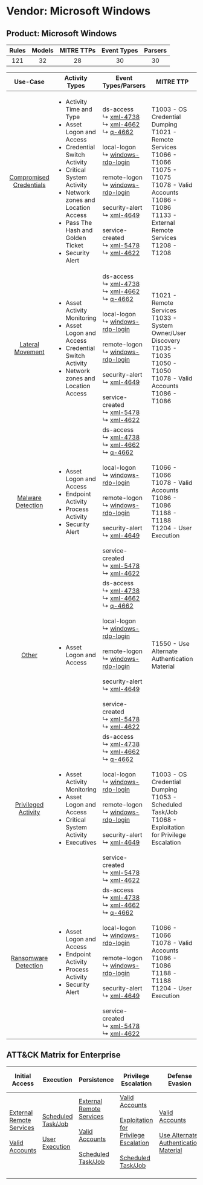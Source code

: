 Vendor: Microsoft Windows
=========================
Product: Microsoft Windows
--------------------------
| Rules | Models | MITRE TTPs | Event Types | Parsers |
|:-----:|:------:|:----------:|:-----------:|:-------:|
|  121  |   32   |     28     |     30      |   30    |

|                                 Use-Case                                  | Activity Types                                                                                                                                                                                                                                        | Event Types/Parsers                                                                                                                                                                                                                                                                                                                                                                                                                                                                                                                                                                            | MITRE TTP                                                                                                                                                                                      | Content                                               |
|:-------------------------------------------------------------------------:| ----------------------------------------------------------------------------------------------------------------------------------------------------------------------------------------------------------------------------------------------------- | ---------------------------------------------------------------------------------------------------------------------------------------------------------------------------------------------------------------------------------------------------------------------------------------------------------------------------------------------------------------------------------------------------------------------------------------------------------------------------------------------------------------------------------------------------------------------------------------------- | ---------------------------------------------------------------------------------------------------------------------------------------------------------------------------------------------- | ----------------------------------------------------- |
| [Compromised Credentials](../UseCases/usecase_compromised_credentials.md) | <ul><li>Activity Time  and Type</li><li>Asset Logon and Access</li><li>Credential Switch Activity</li><li>Critical System Activity</li><li>Network zones and Location Access</li><li>Pass The Hash and Golden Ticket</li><li>Security Alert</li></ul> |  ds-access<br> ↳ [xml-4738](../Parsers/parserContent_xml-4738.md)<br> ↳ [xml-4662](../Parsers/parserContent_xml-4662.md)<br> ↳ [q-4662](../Parsers/parserContent_q-4662.md)<br><br> local-logon<br> ↳ [windows-rdp-login](../Parsers/parserContent_windows-rdp-login.md)<br><br> remote-logon<br> ↳ [windows-rdp-login](../Parsers/parserContent_windows-rdp-login.md)<br><br> security-alert<br> ↳ [xml-4649](../Parsers/parserContent_xml-4649.md)<br><br> service-created<br> ↳ [xml-5478](../Parsers/parserContent_xml-5478.md)<br> ↳ [xml-4622](../Parsers/parserContent_xml-4622.md)<br> | T1003 - OS Credential Dumping<br>T1021 - Remote Services<br>T1066 - T1066<br>T1075 - T1075<br>T1078 - Valid Accounts<br>T1086 - T1086<br>T1133 - External Remote Services<br>T1208 - T1208<br> | <ul><li>44 Rules</li></ul><ul><li>8 Models</li></ul>  |
|        [Lateral Movement](../UseCases/usecase_lateral_movement.md)        | <ul><li>Asset Activity Monitoring</li><li>Asset Logon and Access</li><li>Credential Switch Activity</li><li>Network zones and Location Access</li></ul>                                                                                               |  ds-access<br> ↳ [xml-4738](../Parsers/parserContent_xml-4738.md)<br> ↳ [xml-4662](../Parsers/parserContent_xml-4662.md)<br> ↳ [q-4662](../Parsers/parserContent_q-4662.md)<br><br> local-logon<br> ↳ [windows-rdp-login](../Parsers/parserContent_windows-rdp-login.md)<br><br> remote-logon<br> ↳ [windows-rdp-login](../Parsers/parserContent_windows-rdp-login.md)<br><br> security-alert<br> ↳ [xml-4649](../Parsers/parserContent_xml-4649.md)<br><br> service-created<br> ↳ [xml-5478](../Parsers/parserContent_xml-5478.md)<br> ↳ [xml-4622](../Parsers/parserContent_xml-4622.md)<br> | T1021 - Remote Services<br>T1033 - System Owner/User Discovery<br>T1035 - T1035<br>T1050 - T1050<br>T1078 - Valid Accounts<br>T1086 - T1086<br>                                                | <ul><li>42 Rules</li></ul><ul><li>19 Models</li></ul> |
|       [Malware Detection](../UseCases/usecase_malware_detection.md)       | <ul><li>Asset Logon and Access</li><li>Endpoint Activity</li><li>Process Activity</li><li>Security Alert</li></ul>                                                                                                                                    |  ds-access<br> ↳ [xml-4738](../Parsers/parserContent_xml-4738.md)<br> ↳ [xml-4662](../Parsers/parserContent_xml-4662.md)<br> ↳ [q-4662](../Parsers/parserContent_q-4662.md)<br><br> local-logon<br> ↳ [windows-rdp-login](../Parsers/parserContent_windows-rdp-login.md)<br><br> remote-logon<br> ↳ [windows-rdp-login](../Parsers/parserContent_windows-rdp-login.md)<br><br> security-alert<br> ↳ [xml-4649](../Parsers/parserContent_xml-4649.md)<br><br> service-created<br> ↳ [xml-5478](../Parsers/parserContent_xml-5478.md)<br> ↳ [xml-4622](../Parsers/parserContent_xml-4622.md)<br> | T1066 - T1066<br>T1078 - Valid Accounts<br>T1086 - T1086<br>T1188 - T1188<br>T1204 - User Execution<br>                                                                                        | <ul><li>13 Rules</li></ul><ul><li>1 Models</li></ul>  |
|                   [Other](../UseCases/usecase_other.md)                   | <ul><li>Asset Logon and Access</li></ul>                                                                                                                                                                                                              |  ds-access<br> ↳ [xml-4738](../Parsers/parserContent_xml-4738.md)<br> ↳ [xml-4662](../Parsers/parserContent_xml-4662.md)<br> ↳ [q-4662](../Parsers/parserContent_q-4662.md)<br><br> local-logon<br> ↳ [windows-rdp-login](../Parsers/parserContent_windows-rdp-login.md)<br><br> remote-logon<br> ↳ [windows-rdp-login](../Parsers/parserContent_windows-rdp-login.md)<br><br> security-alert<br> ↳ [xml-4649](../Parsers/parserContent_xml-4649.md)<br><br> service-created<br> ↳ [xml-5478](../Parsers/parserContent_xml-5478.md)<br> ↳ [xml-4622](../Parsers/parserContent_xml-4622.md)<br> | T1550 - Use Alternate Authentication Material<br>                                                                                                                                              | <ul><li>3 Rules</li></ul>                             |
|     [Privileged Activity](../UseCases/usecase_privileged_activity.md)     | <ul><li>Asset Activity Monitoring</li><li>Asset Logon and Access</li><li>Critical System Activity</li><li>Executives</li></ul>                                                                                                                        |  ds-access<br> ↳ [xml-4738](../Parsers/parserContent_xml-4738.md)<br> ↳ [xml-4662](../Parsers/parserContent_xml-4662.md)<br> ↳ [q-4662](../Parsers/parserContent_q-4662.md)<br><br> local-logon<br> ↳ [windows-rdp-login](../Parsers/parserContent_windows-rdp-login.md)<br><br> remote-logon<br> ↳ [windows-rdp-login](../Parsers/parserContent_windows-rdp-login.md)<br><br> security-alert<br> ↳ [xml-4649](../Parsers/parserContent_xml-4649.md)<br><br> service-created<br> ↳ [xml-5478](../Parsers/parserContent_xml-5478.md)<br> ↳ [xml-4622](../Parsers/parserContent_xml-4622.md)<br> | T1003 - OS Credential Dumping<br>T1053 - Scheduled Task/Job<br>T1068 - Exploitation for Privilege Escalation<br>                                                                               | <ul><li>6 Rules</li></ul><ul><li>3 Models</li></ul>   |
|    [Ransomware Detection](../UseCases/usecase_ransomware_detection.md)    | <ul><li>Asset Logon and Access</li><li>Endpoint Activity</li><li>Process Activity</li><li>Security Alert</li></ul>                                                                                                                                    |  ds-access<br> ↳ [xml-4738](../Parsers/parserContent_xml-4738.md)<br> ↳ [xml-4662](../Parsers/parserContent_xml-4662.md)<br> ↳ [q-4662](../Parsers/parserContent_q-4662.md)<br><br> local-logon<br> ↳ [windows-rdp-login](../Parsers/parserContent_windows-rdp-login.md)<br><br> remote-logon<br> ↳ [windows-rdp-login](../Parsers/parserContent_windows-rdp-login.md)<br><br> security-alert<br> ↳ [xml-4649](../Parsers/parserContent_xml-4649.md)<br><br> service-created<br> ↳ [xml-5478](../Parsers/parserContent_xml-5478.md)<br> ↳ [xml-4622](../Parsers/parserContent_xml-4622.md)<br> | T1066 - T1066<br>T1078 - Valid Accounts<br>T1086 - T1086<br>T1188 - T1188<br>T1204 - User Execution<br>                                                                                        | <ul><li>13 Rules</li></ul><ul><li>1 Models</li></ul>  |

ATT&CK Matrix for Enterprise
----------------------------
| Initial Access                                                                                                                                   | Execution                                                                                                                                  | Persistence                                                                                                                                                                                                             | Privilege Escalation                                                                                                                                                                                                                 | Defense Evasion                                                                                                                                               | Credential Access                                                          | Discovery                                                                        | Lateral Movement                                                                                                                                               | Collection | Command and Control | Exfiltration | Impact |
| ------------------------------------------------------------------------------------------------------------------------------------------------ | ------------------------------------------------------------------------------------------------------------------------------------------ | ----------------------------------------------------------------------------------------------------------------------------------------------------------------------------------------------------------------------- | ------------------------------------------------------------------------------------------------------------------------------------------------------------------------------------------------------------------------------------ | ------------------------------------------------------------------------------------------------------------------------------------------------------------- | -------------------------------------------------------------------------- | -------------------------------------------------------------------------------- | -------------------------------------------------------------------------------------------------------------------------------------------------------------- | ---------- | ------------------- | ------------ | ------ |
| [External Remote Services](https://attack.mitre.org/techniques/T1133)<br><br>[Valid Accounts](https://attack.mitre.org/techniques/T1078)<br><br> | [Scheduled Task/Job](https://attack.mitre.org/techniques/T1053)<br><br>[User Execution](https://attack.mitre.org/techniques/T1204)<br><br> | [External Remote Services](https://attack.mitre.org/techniques/T1133)<br><br>[Valid Accounts](https://attack.mitre.org/techniques/T1078)<br><br>[Scheduled Task/Job](https://attack.mitre.org/techniques/T1053)<br><br> | [Valid Accounts](https://attack.mitre.org/techniques/T1078)<br><br>[Exploitation for Privilege Escalation](https://attack.mitre.org/techniques/T1068)<br><br>[Scheduled Task/Job](https://attack.mitre.org/techniques/T1053)<br><br> | [Valid Accounts](https://attack.mitre.org/techniques/T1078)<br><br>[Use Alternate Authentication Material](https://attack.mitre.org/techniques/T1550)<br><br> | [OS Credential Dumping](https://attack.mitre.org/techniques/T1003)<br><br> | [System Owner/User Discovery](https://attack.mitre.org/techniques/T1033)<br><br> | [Remote Services](https://attack.mitre.org/techniques/T1021)<br><br>[Use Alternate Authentication Material](https://attack.mitre.org/techniques/T1550)<br><br> |            |                     |              |        |